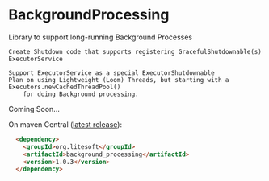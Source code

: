 # BackgroundProcessing
Library to support long-running Background Processes

    Create Shutdown code that supports registering GracefulShutdownable(s) ExecutorService

    Support ExecutorService as a special ExecutorShutdownable
    Plan on using Lightweight (Loom) Threads, but starting with a Executors.newCachedThreadPool()
        for doing Background processing.

Coming Soon...

On maven Central ([latest release](https://mvnrepository.com/artifact/org.litesoft/background_processing/1.0.3)):
```html
  <dependency>
    <groupId>org.litesoft</groupId>
    <artifactId>background_processing</artifactId>
    <version>1.0.3</version>
  </dependency>
```
